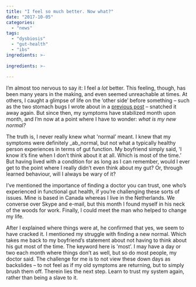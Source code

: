 ```yaml
---
title: "I feel so much better. Now what?"
date: "2017-10-05"
categories: 
  - "news"
tags: 
  - "dysbiosis"
  - "gut-health"
  - "ibs"
ingredients: >-
  
ingredients: >-
  
---
```

I’m almost too nervous to say it: I feel a _lot_ better. This feeling, though, has been many years in the making, and even seemed unreachable at times. At others, I caught a glimpse of life on the ‘other side’ before something – such as the two stomach bugs I wrote about in a [previous post](http://cookingwithnothing.com/why-healing-can-be-harder-than-being-sick/) – snatched it away again. But since then, my symptoms have stabilized month upon month, and I’m now at a point where I have to wonder: _what is my new normal?_

The truth is, I never really knew what 'normal’ meant. I knew that my symptoms were definitely _ab_normal, but not what a typically healthy person experiences in terms of gut function. My boyfriend simply said, 'I know it’s fine when I don’t think about it at all. Which is most of the time.’ But having lived with a condition for as long as I can remember, would I ever get to the point where I really didn’t even think about my gut? Or, through learned behaviour, will I always be wary of it?

I’ve mentioned the importance of finding a doctor you can trust, one who’s experienced in functional gut health, if you’re challenging these sorts of issues. Mine is based in Canada whereas I live in the Netherlands. We converse over Skype and e-mail, but this month I found myself in his neck of the woods for work. Finally, I could meet the man who helped to change my life.

After I explained where things were at, he confirmed that yes, we seem to have cracked it. I mentioned my struggle with finding a new normal. Which takes me back to my boyfriend’s statement about not having to think about his gut most of the time. The keyword here is 'most’. I may have a day or two each month where things don’t as well, but so do most people, my doctor said. The challenge for me is to not view these down days as backslides – to not feel as if my old symptoms are returning, but to simply brush them off. Therein lies the next step. Learn to trust my system again, rather than being a slave to it.
